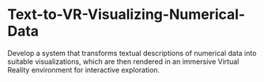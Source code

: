 # Text-to-VR-Visualizing-Numerical-Data 
Develop a system that transforms textual descriptions of numerical data into suitable visualizations, which are then rendered in an immersive Virtual Reality environment for interactive exploration.